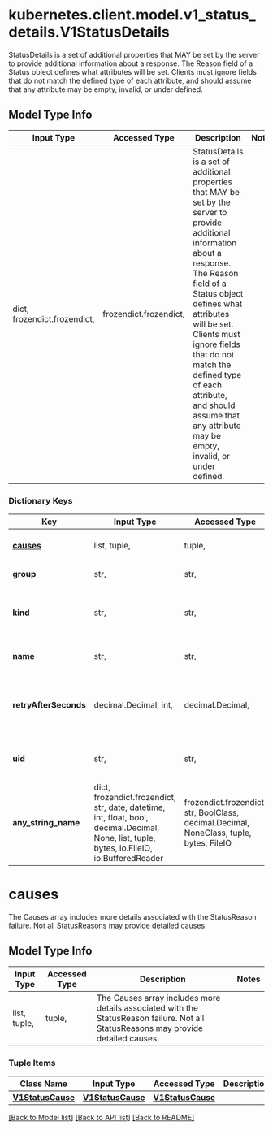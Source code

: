 # kubernetes.client.model.v1_status_details.V1StatusDetails

StatusDetails is a set of additional properties that MAY be set by the server to provide additional information about a response. The Reason field of a Status object defines what attributes will be set. Clients must ignore fields that do not match the defined type of each attribute, and should assume that any attribute may be empty, invalid, or under defined.

## Model Type Info
Input Type | Accessed Type | Description | Notes
------------ | ------------- | ------------- | -------------
dict, frozendict.frozendict,  | frozendict.frozendict,  | StatusDetails is a set of additional properties that MAY be set by the server to provide additional information about a response. The Reason field of a Status object defines what attributes will be set. Clients must ignore fields that do not match the defined type of each attribute, and should assume that any attribute may be empty, invalid, or under defined. | 

### Dictionary Keys
Key | Input Type | Accessed Type | Description | Notes
------------ | ------------- | ------------- | ------------- | -------------
**[causes](#causes)** | list, tuple,  | tuple,  | The Causes array includes more details associated with the StatusReason failure. Not all StatusReasons may provide detailed causes. | [optional] 
**group** | str,  | str,  | The group attribute of the resource associated with the status StatusReason. | [optional] 
**kind** | str,  | str,  | The kind attribute of the resource associated with the status StatusReason. On some operations may differ from the requested resource Kind. More info: https://git.k8s.io/community/contributors/devel/sig-architecture/api-conventions.md#types-kinds | [optional] 
**name** | str,  | str,  | The name attribute of the resource associated with the status StatusReason (when there is a single name which can be described). | [optional] 
**retryAfterSeconds** | decimal.Decimal, int,  | decimal.Decimal,  | If specified, the time in seconds before the operation should be retried. Some errors may indicate the kubernetes.client must take an alternate action - for those errors this field may indicate how long to wait before taking the alternate action. | [optional] value must be a 32 bit integer
**uid** | str,  | str,  | UID of the resource. (when there is a single resource which can be described). More info: http://kubernetes.io/docs/user-guide/identifiers#uids | [optional] 
**any_string_name** | dict, frozendict.frozendict, str, date, datetime, int, float, bool, decimal.Decimal, None, list, tuple, bytes, io.FileIO, io.BufferedReader | frozendict.frozendict, str, BoolClass, decimal.Decimal, NoneClass, tuple, bytes, FileIO | any string name can be used but the value must be the correct type | [optional]

# causes

The Causes array includes more details associated with the StatusReason failure. Not all StatusReasons may provide detailed causes.

## Model Type Info
Input Type | Accessed Type | Description | Notes
------------ | ------------- | ------------- | -------------
list, tuple,  | tuple,  | The Causes array includes more details associated with the StatusReason failure. Not all StatusReasons may provide detailed causes. | 

### Tuple Items
Class Name | Input Type | Accessed Type | Description | Notes
------------- | ------------- | ------------- | ------------- | -------------
[**V1StatusCause**](V1StatusCause.md) | [**V1StatusCause**](V1StatusCause.md) | [**V1StatusCause**](V1StatusCause.md) |  | 

[[Back to Model list]](../../README.md#documentation-for-models) [[Back to API list]](../../README.md#documentation-for-api-endpoints) [[Back to README]](../../README.md)

